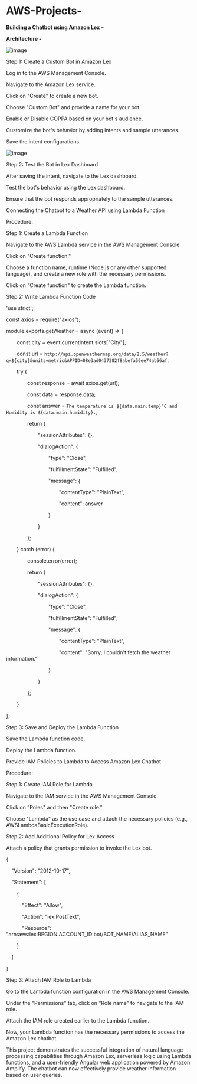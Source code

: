 # AWS-Projects-

**Building a Chatbot using Amazon Lex –**

**Architecture -** 

![image](https://github.com/jyothimaniR/AWS-Projects-/assets/150769721/d8a125c3-239c-432c-9811-ddb9fe137065)


Step 1: Create a Custom Bot in Amazon Lex

Log in to the AWS Management Console.

Navigate to the Amazon Lex service.

Click on "Create" to create a new bot.

Choose "Custom Bot" and provide a name for your bot.

Enable or Disable COPPA based on your bot's audience.

Customize the bot's behavior by adding intents and sample utterances.

Save the intent configurations.

![image](https://github.com/jyothimaniR/AWS-Projects-/assets/150769721/72726cbe-7827-404f-a3b1-bd77ecf12682)



Step 2: Test the Bot in Lex Dashboard

After saving the intent, navigate to the Lex dashboard.

Test the bot's behavior using the Lex dashboard.

Ensure that the bot responds appropriately to the sample utterances.

Connecting the Chatbot to a Weather API using Lambda Function


Procedure:

Step 1: Create a Lambda Function

Navigate to the AWS Lambda service in the AWS Management Console.

Click on "Create function."

Choose a function name, runtime (Node.js or any other supported language), and create a new role with the necessary permissions.

Click on "Create function" to create the Lambda function.

Step 2: Write Lambda Function Code





'use strict';

const axios = require("axios");

module.exports.getWeather = async (event) => {

`    `const city = event.currentIntent.slots["City"];

`    `const url = `http://api.openweathermap.org/data/2.5/weather?q=${city}&units=metric&APPID=08e3ad0437282f8abefa56ee74ab56af`;



`    `try {

`        `const response = await axios.get(url);

`        `const data = response.data;

`        `const answer = `The temperature is ${data.main.temp}°C and Humidity is ${data.main.humidity}.`;

`        `return {

`            `"sessionAttributes": {},

`            `"dialogAction": {

`                `"type": "Close",

`                `"fulfillmentState": "Fulfilled",

`                `"message": {

`                    `"contentType": "PlainText",

`                    `"content": answer

`                `}

`            `}

`        `};

`    `} catch (error) {

`        `console.error(error);

`        `return {

`            `"sessionAttributes": {},

`            `"dialogAction": {

`                `"type": "Close",

`                `"fulfillmentState": "Fulfilled",

`                `"message": {

`                    `"contentType": "PlainText",

`                    `"content": "Sorry, I couldn't fetch the weather information."

`                `}

`            `}

`        `};

`    `}

};



Step 3: Save and Deploy the Lambda Function

Save the Lambda function code.

Deploy the Lambda function.

Provide IAM Policies to Lambda to Access Amazon Lex Chatbot

Procedure:

Step 1: Create IAM Role for Lambda

Navigate to the IAM service in the AWS Management Console.

Click on "Roles" and then "Create role."

Choose "Lambda" as the use case and attach the necessary policies (e.g., AWSLambdaBasicExecutionRole).

Step 2: Add Additional Policy for Lex Access

Attach a policy that grants permission to invoke the Lex bot.

{

`  `"Version": "2012-10-17",

`  `"Statement": [

`    `{

`      `"Effect": "Allow",

`      `"Action": "lex:PostText",

`      `"Resource": "arn:aws:lex:REGION:ACCOUNT\_ID:bot/BOT\_NAME/ALIAS\_NAME"

`    `}

`  `]

}


Step 3: Attach IAM Role to Lambda

Go to the Lambda function configuration in the AWS Management Console.

Under the "Permissions" tab, click on "Role name" to navigate to the IAM role.

Attach the IAM role created earlier to the Lambda function.

Now, your Lambda function has the necessary permissions to access the Amazon Lex chatbot.

This project demonstrates the successful integration of natural language processing capabilities through Amazon Lex, serverless logic using Lambda functions, and a user-friendly Angular web application powered by Amazon Amplify. The chatbot can now effectively provide weather information based on user queries.
